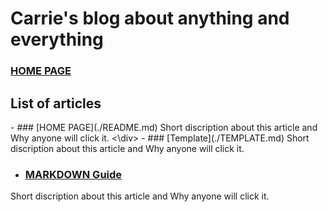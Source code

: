 # Carrie's blog about anything and everything

### [HOME PAGE](./README.md)

## List of articles
<div class="article_box">
- ### [HOME PAGE](./README.md)
Short discription about this article  
and Why anyone will click it.
<\div>
- ### [Template](./TEMPLATE.md)
Short discription about this article  
and Why anyone will click it.

- ### [MARKDOWN Guide](./MARKDOWN.md)
Short discription about this article
and Why anyone will click it.
